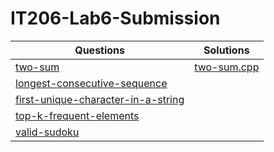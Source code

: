 
# IT206-Lab6-Submission

| Questions                                                                                            | Solutions   |
|------------------------------------------------------------------------------------------------------|-------------|
|[two-sum](https://leetcode.com/problems/two-sum)                                                      |[two-sum.cpp](https://github.com/nisargvekariya01/IT206-Lab6-Submission/blob/5e9ae8d2eab2ca7017c8ae8f831116fe99adf383/two-sum.cpp)|
|[longest-consecutive-sequence](https://leetcode.com/problems/longest-consecutive-sequence)            |             |
|[first-unique-character-in-a-string](https://leetcode.com/problems/first-unique-character-in-a-string)|             |
|[top-k-frequent-elements](https://leetcode.com/problems/top-k-frequent-elements)                      |             |
|[valid-sudoku](https://leetcode.com/problems/valid-sudoku)                                            |             |
